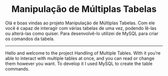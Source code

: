 <h1 align="center"> Manipulação de Múltiplas Tabelas </h1>

Olá e boas vindas ao projeto Manipulação de Múltiplas Tabelas.
Com ele você é capaz de interagir com várias tabelas de uma vez, podendo lê-las ou alterá-las como quiser.
Para desenvolvê-lo utilizei de MySQL para criar os comandos da tabela.

________________________________________________________________________________

Hello and welcome to the project Handling of Multiple Tables.
With it you’re able to interact with multiple tables at once, and you can read or change them however you want.
To develop it I used MySQL to create the table commands.
